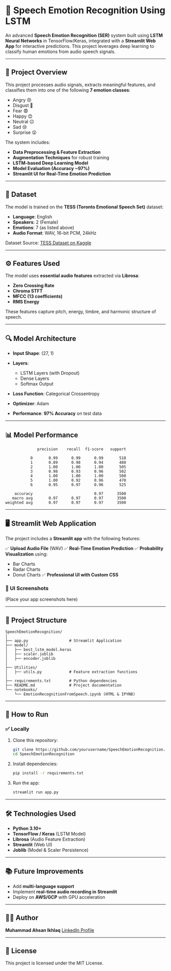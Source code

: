 # 🎤 Speech Emotion Recognition Using LSTM

An advanced **Speech Emotion Recognition (SER)** system built using **LSTM Neural Networks** in TensorFlow/Keras, integrated with a **Streamlit Web App** for interactive predictions. This project leverages deep learning to classify human emotions from audio speech signals.

---

## 📌 Project Overview

This project processes audio signals, extracts meaningful features, and classifies them into one of the following **7 emotion classes**:

* Angry 😠
* Disgust 🤢
* Fear 😨
* Happy 😊
* Neutral 😐
* Sad 😢
* Surprise 😲

The system includes:

* **Data Preprocessing & Feature Extraction**
* **Augmentation Techniques** for robust training
* **LSTM-based Deep Learning Model**
* **Model Evaluation (Accuracy \~97%)**
* **Streamlit UI for Real-Time Emotion Prediction**

---

## 📂 Dataset

The model is trained on the **TESS (Toronto Emotional Speech Set)** dataset:

* **Language**: English
* **Speakers**: 2 (Female)
* **Emotions**: 7 (as listed above)
* **Audio Format**: WAV, 16-bit PCM, 24kHz

Dataset Source: [TESS Dataset on Kaggle](https://www.kaggle.com/datasets/ejlok1/toronto-emotional-speech-set-tess)

---

## ⚙️ Features Used

The model uses **essential audio features** extracted via **Librosa**:

* **Zero Crossing Rate**
* **Chroma STFT**
* **MFCC (13 coefficients)**
* **RMS Energy**

These features capture pitch, energy, timbre, and harmonic structure of speech.

---

## 🔍 Model Architecture

* **Input Shape**: (27, 1)
* **Layers**:

  * LSTM Layers (with Dropout)
  * Dense Layers
  * Softmax Output
* **Loss Function**: Categorical Crossentropy
* **Optimizer**: Adam
* **Performance**: **97% Accuracy** on test data

---

## 📊 Model Performance

```
              precision    recall  f1-score   support

           0       0.99      0.99      0.99       518
           1       0.89      0.98      0.94       480
           2       1.00      1.00      1.00       505
           3       0.98      0.93      0.96       502
           4       1.00      1.00      1.00       500
           5       1.00      0.92      0.96       470
           6       0.95      0.97      0.96       525

    accuracy                           0.97      3500
   macro avg       0.97      0.97      0.97      3500
weighted avg       0.97      0.97      0.97      3500
```

---

## 🖥️ Streamlit Web Application

The project includes a **Streamlit app** with the following features:

✅ **Upload Audio File** (WAV)
✅ **Real-Time Emotion Prediction**
✅ **Probability Visualization** using:

* Bar Charts
* Radar Charts
* Donut Charts
  ✅ **Professional UI with Custom CSS**

### 🔗 UI Screenshots

(Place your app screenshots here)

---

## 📁 Project Structure

```
SpeechEmotionRecognition/
│
├── app.py                  # Streamlit Application
├── model/
│   ├── best_lstm_model.keras
│   ├── scaler.joblib
│   ├── encoder.joblib
│
├── Utilities/
│   ├── utils.py            # Feature extraction functions
│
├── requirements.txt        # Python dependencies
├── README.md               # Project documentation
└── notebooks/
    └── EmotionRecognitionFromSpeech.ipynb (HTML & IPYNB)
```

---

## 🚀 How to Run

### ✅ **Locally**

1. Clone this repository:

   ```bash
   git clone https://github.com/yourusername/SpeechEmotionRecognition.git
   cd SpeechEmotionRecognition
   ```
2. Install dependencies:

   ```bash
   pip install -r requirements.txt
   ```
3. Run the app:

   ```bash
   streamlit run app.py
   ```


---

## 🛠️ Technologies Used

* **Python 3.10+**
* **TensorFlow / Keras** (LSTM Model)
* **Librosa** (Audio Feature Extraction)
* **Streamlit** (Web UI)
* **Joblib** (Model & Scaler Persistence)

---

## 📚 Future Improvements

* Add **multi-language support**
* Implement **real-time audio recording in Streamlit**
* Deploy on **AWS/GCP** with GPU acceleration

---

## 👨‍💻 Author

**Muhammad Ahsan Ikhlaq**
[LinkedIn Profile](https://www.linkedin.com/in/muhammad-ahsan-ikhlaq/)

---

## 📜 License

This project is licensed under the MIT License.
